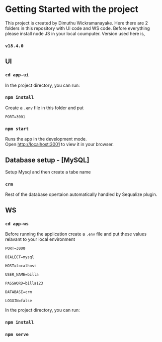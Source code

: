 # Getting Started with the project

This project is created by Dimuthu Wickramanayake. Here there are 2 folders in this repository with UI code and WS code. Before everything please install node JS in your local coumputer. Version used here is,

### `v18.4.0`

## UI

### `cd app-ui`

In the project directory, you can run:

### `npm install`

Create a `.env` file in this folder and put

`PORT=3001`

### `npm start`

Runs the app in the development mode.\
Open [http://localhost:3001](http://localhost:3001) to view it in your browser.

## Database setup - [MySQL]

Setup Mysql and then create a tabe name

### `crm`

Rest of the database opertaion automatically handled by Sequalize plugin.

## WS

### `cd app-ws`

Before running the application create a `.env` file and put these values relavant to your local environment

`PORT=3000`

`DIALECT=mysql`

`HOST=localhost`

`USER_NAME=billa`

`PASSWORD=billa123`

`DATABASE=crm `

`LOGGIN=false `

In the project directory, you can run:

### `npm install`

### `npm serve`
